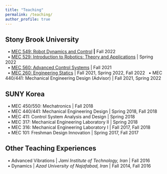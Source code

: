 ```yaml
---
title: "Teaching"
permalink: /teaching/
author_profile: true
---
```


## Stony Brook University
&nbsp; • [MEC 549: Robot Dynamics and Control](/teaching/MEC549) **\|** Fall 2022 \
&nbsp; • [MEC 529: Introduction to Robotics: Theory and Applications](/teaching/MEC529) \| Spring 2022 \
&nbsp; • [MEC 560: Advanced Control Systems](/teaching/MEC560) \| Fall 2021 \
&nbsp; • [MEC 260: Engineering Statics](/teaching/MEC260) \| Fall 2021, Spring 2022, Fall 2022
&nbsp; • MEC 440/441: Mechanical Engineering Design (Advisor) \| Fall 2021, Spring 2022

## SUNY Korea
&nbsp; • MEC 450/550: Mechatronics \| Fall 2018 \
&nbsp; • MEC 440/441: Mechanical Engineering Design \| Spring 2018, Fall 2018 \
&nbsp; • MEC 411: Control System Analysis and Design \| Spring 2018 \
&nbsp; • MEC 317: Mechanical Engineering Laboratory II \| Spring 2018 \
&nbsp; • MEC 316: Mechanical Engineering Laboratory I \| Fall 2017, Fall 2018 \
&nbsp; • MEC 101: Freshman Design Innovation \| Spring 2017, Fall 2017


## Other Teaching Experiences
&nbsp; • Advanced Vibrations \| *Jami Institute of Technology, Iran* \| Fall 2016 \
&nbsp; • Dynamics \| *Azad University of Najafabad, Iran* \| Fall 2014, Fall 2016
